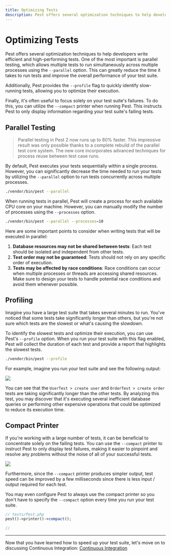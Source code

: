 ```yaml
---
title: Optimizing Tests
description: Pest offers several optimization techniques to help developers write efficient and high-performing tests. One of the most important is parallel testing, which allows multiple tests to run simultaneously across multiple processes using the `--parallel` option. This can greatly reduce the time it takes to run tests and improve the overall performance of your test suite.
---
```


# Optimizing Tests

Pest offers several optimization techniques to help developers write efficient and high-performing tests. One of the most important is parallel testing, which allows multiple tests to run simultaneously across multiple processes using the `--parallel` option. This can greatly reduce the time it takes to run tests and improve the overall performance of your test suite.

Additionally, Pest provides the `--profile` flag to quickly identify slow-running tests, allowing you to optimize their execution.

Finally, it's often useful to focus solely on your test suite's failures. To do this, you can utilize the `--compact` printer when running Pest. This instructs Pest to only display information regarding your test suite's failing tests.

## Parallel Testing

> Parallel testing in Pest 2 now runs up to 80% faster. This impressive result was only possible thanks to a complete rebuild of the parallel test core system. The new core incorporates advanced techniques for process reuse between test case runs.

By default, Pest executes your tests sequentially within a single process. However, you can significantly decrease the time needed to run your tests by utilizing the `--parallel` option to run tests concurrently across multiple processes.

```bash
./vendor/bin/pest --parallel
```

When running tests in parallel, Pest will create a process for each available CPU core on your machine. However, you can manually modify the number of processes using the `--processes` option.

```bash
./vendor/bin/pest --parallel --processes=10
```

Here are some important points to consider when writing tests that will be executed in parallel:

1. **Database resources may not be shared between tests**: Each test should be isolated and independent from other tests.
2. **Test order may not be guaranteed**: Tests should not rely on any specific order of execution.
3. **Tests may be affected by race conditions**: Race conditions can occur when multiple processes or threads are accessing shared resources. Make sure to design your tests to handle potential race conditions and avoid them whenever possible.

## Profiling

Imagine you have a large test suite that takes several minutes to run. You've noticed that some tests take significantly longer than others, but you're not sure which tests are the slowest or what's causing the slowdown.

To identify the slowest tests and optimize their execution, you can use Pest's `--profile` option. When you run your test suite with this flag enabled, Pest will collect the duration of each test and provide a report that highlights the slowest tests.

```bash
./vendor/bin/pest --profile
```

For example, imagine you run your test suite and see the following output:

<div class="code-snippet">
    <img src="/assets/img/profile.webp?1" style="--lines: 10" />
</div>

You can see that the `UserTest > create user` and `OrderTest > create order` tests are taking significantly longer than the other tests. By analyzing this test, you may discover that it's executing several inefficient database queries or performing other expensive operations that could be optimized to reduce its execution time.

## Compact Printer

If you're working with a large number of tests, it can be beneficial to concentrate solely on the failing tests. You can use the `--compact` printer to instruct Pest to only display test failures, making it easier to pinpoint and resolve any problems without the noise of all of your successful tests.

<div class="code-snippet">
    <img src="/assets/img/compact.webp?1" style="--lines: 11" />
</div>

Furthermore, since the `--compact` printer produces simpler output, test speed can be improved by a few milliseconds since there is less input / output required for each test.

You may even configure Pest to always use the compact printer so you don't have to specify the `--compact` option every time you run your test suite.

```php
// tests/Pest.php
pest()->printer()->compact();

//
```

---

Now that you have learned how to speed up your test suite, let's move on to discussing Continuous Integration: [Continuous Integration](/docs/continuous-integration)
